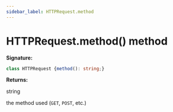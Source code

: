 ```yaml
---
sidebar_label: HTTPRequest.method
---
```

# HTTPRequest.method() method

**Signature:**

```typescript
class HTTPRequest {method(): string;}
```
**Returns:**

string

the method used (`GET`, `POST`, etc.)


